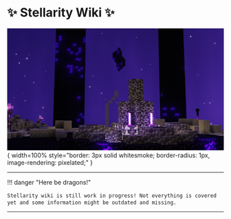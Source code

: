 # :sparkles: Stellarity Wiki :sparkles:

![alt](assets/backgrounds/dragons_den_alt.png){ width=100% style="border: 3px solid whitesmoke; border-radius: 1px, image-rendering: pixelated;" }

----------

!!! danger "Here be dragons!"

    Stellarity wiki is still work in progress! Not everything is covered yet and some information might be outdated and missing.

----------
